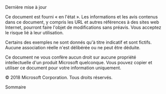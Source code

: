 <!-- This file contains localizable strings used in generating the custom PDF. Do not use as an include file in any web content. -->
<!-- content for PDF copyright page -->

Dernière mise à jour

Ce document est fourni « en l'état ». Les informations et les avis contenus dans ce document, y compris les URL et autres références à des sites web Internet, pourront faire l'objet de modifications sans préavis. Vous acceptez le risque lié à leur utilisation.

Certains des exemples ne sont donnés qu'à titre indicatif et sont fictifs. Aucune association réelle n'est délibérée ou ne peut être déduite. 

Ce document ne vous confère aucun droit sur aucune propriété intellectuelle d'un produit Microsoft quelconque. Vous pouvez copier et utiliser ce document pour votre information uniquement. 

© 2018 Microsoft Corporation. Tous droits réservés. 

<!-- string for PDF contents heading -->

Sommaire
